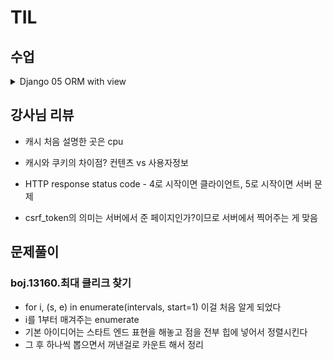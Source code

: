 # TIL

## 수업

<details>
<summary>
 Django 05 ORM with view
</summary>


### Read
### Create
- 교재흐름대로 제작을 했다.
- 3가지 크리에잇 중에 2번을 한다 - 저장 전 유효성 검사를 하기 위해
### HTTP request methods
- HTTP : 네트워크 상에서 데이터를 주고받기 위한 약속
- HTTP request methods
    - 데이터에 대해 수행을 원하는 작업을 나타내는 것
    - 클라이언트가 웹 서버에 특정 동작을 요청하기 위해 사용하는 표준 명령어
    - 대표 메서드 : GET, POST

#### GET method
- 서버로부터 데이터를 요청하고 받아올 때(조회) 사용
- 특징
    1. 데이터 전송
        - URL의 쿼리 문자열로 데이터 전송
        - url/?title=제목&content=내용
    2. 데이터 제한
        - URL 길이에 제한이 있어서 데이터 전송에 적합하지 않음
    3. 브라우저 히스토리
        - 요청 URL이 브라우저 히스토리에 남음(뒤로가기 가능)
    4. 캐싱
        - 브라우저는 GET 요청의 응답을 로컬에 저장할 수 있음
        - 동일한 URL로 다시 요청할 때, 서버에 접속하지 않고 저장된 결과를 사용
        - 페이지 로딩 시간을 크게 단축
- 사용 예시
    - 검색 쿼리 전송
    - 웹 페이지 요청
    - API에서 데이터 조회

#### POST method
- 서버에 데이터를 제출하여 리소스를 변경(생성, 수정, 삭제)하는 데에 사용
- 특징
    1. 데이터 전송
        - HTTP Body를 통해 데이터 전송
    2. 데이터 제한
        - GET에 비해 더 많은 데이터를 전송 가능
    3. 브라우저 히스토리
        - POST 요청은 브라우저 히스토리에 남지 않음
    4. 캐싱
        - POST 요청은 기본적으로 캐시할 수 없음
        - POST 요청이 일반적으로 서버의 상태를 변경하는 작업을 수행하기 때문
- 사용 예시
    - 로그인 정보 제출
    - 파일 업로드
    - 새 데이터 생성(새 게시글 작성)
    - API에서 데이터 변경 요청

### HTTP response status code
- 서버가 클라이언트의 요청에 대한 처리 결과를 나타내는 3자리 숫자 (404, 403 에러 따위)
- 역할
    - 클라이언트에게 요청 처리 결과를 명확히 전달
    - 문제 발생 시 디버깅에 도움
    - 웹 애플리케이션의 동작을 제어하는 데 사용
- 403 Forbidden : 서버에 요청은 전달되었지만 *권한*때문에 거절되었음
- CSRF token이 누락되었다??

#### CSRF
- Cross-Site-Request-Forgery
- 사이트 간 요청 위조
- 사용자가 자신의 의지와 무관하게 공격자가 의도한 행동을 하여 특정 웹 페이지를 보안에 취약하게 하거나 수정, 삭제 등의 작업을 하게 만드는 공격 방법
- CSRF Tokken 적용
    - DTL 의 crsf_token 태그를 사용해 손쉽게 토큰 값 부여 가능
    - 요청 시 토큰 값도 함께 서버로 전송될 수 있도록 하는 것
- 해야하는 이유
    - DB에 데이터를 하나를 생성하는 요청에 대해 **Django가 직접 제공한 페이지에서 데이터를 작성하고 있는가**에 대한 확인 수단이 필요하다.
    - 겉모습은 똑같은 위조 사이트 or 정상적이지 않은 요청에 대한 방어 수단
    - 요청 데이터 + *인증토큰*  = 게시글 작성

- POST일 때만 Token 확인?
    - 단순 조회를 위한 GET과는 달리 특정 리소스에 변경(생성, 수정, 삭제)을 요구하는 의미와 기술적인 부분
    - DB에 조작을 가하는 요청은 반드시 인증 수단이 필
    - DB 변경사항을 만드는 요청이기 때문에 토큰을 사용해 최소한의 신원 확인을 하는 것

- 게시글 작성 결과
    - 개발자 도구를 사용해 Form Data가 전송되는 것 확인
    - 더 이상 URL에 Query String 형태로 보냈던 데이터가 표기되지 않음

### Redirect
- 게시글 작성하고 완료를 알리는 페이지를 응답하는 건 좀 이상해
- 데이터 저장 후 페이지 응답보다는 사용자를 적절한 기존 페이지로 보내야지!
- **실제로 서버가 클라이언트를 보내는 게 아니라 클라이언트가 GET요청을 한 번 더 보내도록 응답하는 것**
- redirect() : 클라이언트가 인자에 작성된 주소로 다시 요청을 보내도록 하는 함수
- render import 할 때 redirect도 같이 부르자.
- 동작 원리
    - redirect 응답을 받은 클라이언트는 해당 url로 다시 요청을 보낸다
    - 결과적으로 해당 view 함수가 호출되어 반환 결과인 해당 페이지를 보게 된다
    - 즉 게시글 작성 후 작성된 게시글의 해당 페이지로 이동하는 것으로 느낀다

### Delete
### Update

### 참고

</details>

## 강사님 리뷰

- 캐시 처음 설명한 곳은 cpu
- 캐시와 쿠키의 차이점? 컨텐츠 vs 사용자정보

- HTTP response status code - 4로 시작이면 클라이언트, 5로 시작이면 서버 문제
- csrf_token의 의미는 서버에서 준 페이지인가?이므로 서버에서 찍어주는 게 맞음

## 문제풀이
### boj.13160.최대 클리크 찾기

- for i, (s, e) in enumerate(intervals, start=1) 이걸 처음 알게 되었다
- i를 1부터 매겨주는 enumerate
- 기본 아이디어는 스타트 엔드 표현을 해놓고 점을 전부 힙에 넣어서 정렬시킨다
- 그 후 하나씩 뽑으면서 꺼낸걸로 카운트 해서 정리
